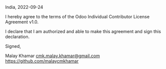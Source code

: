 India, 2022-09-24

I hereby agree to the terms of the Odoo Individual Contributor License
Agreement v1.0.

I declare that I am authorized and able to make this agreement and sign this
declaration.

Signed,

Malay Khamar cmk.malay.khamar@gmail.com https://github.com/malaycmkhamar


